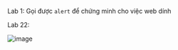 Lab 1: Gọi được `alert` để chứng minh cho việc web dính 

Lab 22: 

![image](https://github.com/vanniichan/Portswigger/assets/112863484/ecb71e19-c70a-4ec5-8fa2-98805bd16f30)
